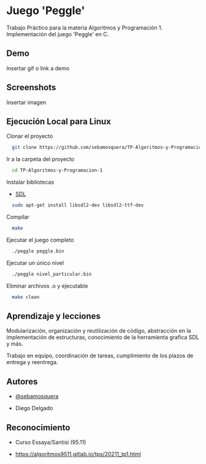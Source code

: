 
# Juego 'Peggle'

Trabajo Práctico para la materia Algoritmos y Programación 1. 
Implementación del juego 'Peggle' en C.

## Demo

Insertar gif o link a demo

  
## Screenshots

Insertar imagen
  
## Ejecución Local para Linux

Clonar el proyecto

```bash
  git clone https://github.com/sebamosquera/TP-Algoritmos-y-Programacion-1
```

Ir a la carpeta del proyecto

```bash
  cd TP-Algoritmos-y-Programacion-1
```

Instalar bibliotecas

- [SDL](http://www.libsdl.org/)

```bash
  sudo apt-get install libsdl2-dev libsdl2-ttf-dev
```

Compilar

```bash
  make
```

Ejecutar el juego completo

```bash
  ./peggle peggle.bin
```

Ejecutar un único nivel

```bash
  ./peggle nivel_particular.bin
```

Eliminar archivos .o y ejecutable

```bash
  make clean
```

  
## Aprendizaje y lecciones

Modularización, organización y reutilización de código, abstracción en la implementación de estructuras, conocimiento de la herramienta grafica SDL y más.

Trabajo en equipo, coordinación de tareas, cumplimiento de los plazos de entrega y reentrega.
## Autores

- [@sebamosquera](https://www.github.com/sebamosquera)

- Diego Delgado
## Reconocimiento

 - Curso Essaya/Santisi (95.11)
 
 - https://algoritmos9511.gitlab.io/tps/20211_tp1.html
